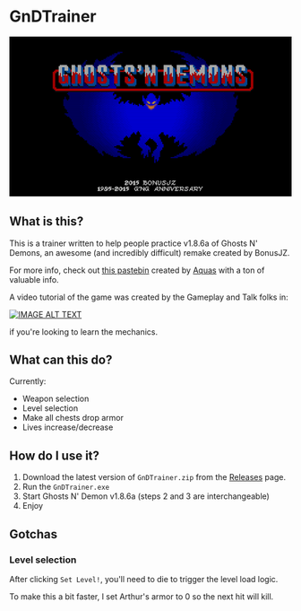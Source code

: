 # GnDTrainer

[![IMAGE ALT TEXT HERE](https://github.com/OmegaVVeapon/GnDTrainer/blob/master/images/intro.png)](https://bonusjz.itch.io/ghostsn-demons)

## What is this?

This is a trainer written to help people practice v1.8.6a of Ghosts N' Demons, an awesome (and incredibly difficult) remake created by BonusJZ.

For more info, check out [this pastebin](https://pastebin.com/dS8de7fg) created by [Aquas](https://www.twitch.tv/aquas/) with a ton of valuable info.

A video tutorial of the game was created by the Gameplay and Talk folks in:

[![IMAGE ALT TEXT](http://img.youtube.com/vi/7Pg9ae25KaA/0.jpg)](http://www.youtube.com/watch?v=7Pg9ae25KaA "Ghosts 'n Demons: A Beginner's Guide | How to Beat - Episode 2")

if you're looking to learn the mechanics.

## What can this do?

Currently:

- Weapon selection
- Level selection
- Make all chests drop armor
- Lives increase/decrease

## How do I use it?

1. Download the latest version of `GnDTrainer.zip` from the [Releases](https://github.com/OmegaVVeapon/GnDTrainer/releases) page.
2. Run the `GnDTrainer.exe`
3. Start Ghosts N' Demon v1.8.6a (steps 2 and 3 are interchangeable)
4. Enjoy

## Gotchas

### Level selection

After clicking `Set Level!`, you'll need to die to trigger the level load logic.

To make this a bit faster, I set Arthur's armor to 0 so the next hit will kill.
